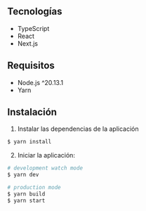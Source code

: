 ## Tecnologías

- TypeScript
- React
- Next.js

## Requisitos

- Node.js ^20.13.1
- Yarn

## Instalación

1. Instalar las dependencias de la aplicación

```bash
$ yarn install
```

2. Iniciar la aplicación:

```bash
# development watch mode
$ yarn dev

# production mode
$ yarn build
$ yarn start
```
